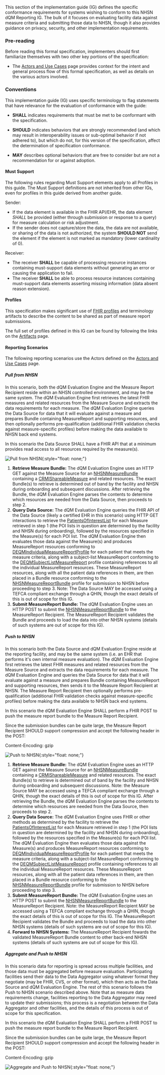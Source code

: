 This section of the implementation guide (IG) defines the specific conformance requirements for systems wishing to conform to this NHSN dQM Reporting IG. The bulk of it focuses on evaluating facility data against measure criteria and submitting those data to NHSN, though it also provides guidance on privacy, security, and other implementation requirements.

### Pre-reading

Before reading this formal specification, implementers should first familiarize themselves with two other key portions of the specification:

* The [Actors and Use Cases](use_cases.html) page provides context for the intent and general process flow of this formal specification, as well as details on the various actors involved.

### Conventions

This implementation guide (IG) uses specific terminology to flag statements that have relevance for the evaluation of conformance with the guide:

* **SHALL** indicates requirements that must be met to be conformant with the specification.

* **SHOULD** indicates behaviors that are strongly recommended (and which may result in interoperability issues or sub-optimal behavior if not adhered to), but which do not, for this version of the specification, affect the determination of specification conformance.

* **MAY** describes optional behaviors that are free to consider but are not a recommendation for or against adoption.

#### Must Support ###

The following rules regarding Must Support  elements apply to all Profiles in this guide. The Must Support definitions are not inherited from other IGs, even for profiles in this guide derived from another guide.

Sender:

* If the data element is available in the FHIR API/EHR, the data element *SHALL* be provided (either through submission or response to a query) for measure calculation or risk adjustment.
* If the sender does not capture/store the data, the data are not available, or sharing of the data is not authorized, the system **SHOULD NOT** send the element if the element is not marked as mandatory (lower cardinality of 0).

Receiver: 

* The receiver **SHALL** be capable of processing resource instances containing must-support data elements without generating an error or causing the application to fail.
* The receiver **SHALL** be able to process resource instances containing must-support data elements asserting missing information (data absent reason extension).

#### Profiles

This specification makes significant use of [FHIR profiles]({{site.data.fhir.path}}profiling.html) and terminology artifacts to describe the content to be shared as part of measure report submissions.

The full set of profiles defined in this IG can be found by following the links on the [Artifacts](artifacts.html) page.

#### Reporting Scenarios

The following reporting scenarios use the Actors defined on the [Actors and Use Cases](use_cases.html) page.

##### Pull from NHSN

In this scenario, both the dQM Evaluation Engine and the Measure Report Recipient reside within an NHSN controlled environment, and may be the same system. The dQM Evaluation Engine first retrieves the latest FHIR measures and related resources from the Measure Source and extracts the data requirements for each measure. The dQM Evaluation Engine queries the Data Source for data that it will evaluate against a measure and prepares Bundle containing MeasureReport and supporting resources, and then optionally performs pre-qualification (additional FHIR validation checks against measure-specific profiles) before making the data available to NHSN back end systems.

In this scenario the Data Source SHALL have a FHIR API that at a minimum provides read access to all resources required by the measure(s).

![Pull from NHSN](pull-from-nhsn.png){:style="float: none;"}

1. **Retrieve Measure Bundle:** The dQM Evaluation Engine uses an HTTP GET against the Measure Source for an [NHSNMeasureBundle](StructureDefinition-nhsn-measure-bundle.html) containing a [CRMIShareableMeasure](https://hl7.org/fhir/uv/crmi/StructureDefinition-crmi-shareablemeasure.html) and related resources. The exact Bundle(s) to retrieve is determined out of band by the facility and NHSN during onboarding and subsequent discussions. After retrieving the Bundle, the dQM Evaluation Engine parses the contents to determine which resources are needed from the Data Source, then proceeds to step 2.
2. **Query Data Source:** The dQM Evaluation Engine queries the FHIR API of the Data Source (likely a certified EHR in this scenario) using HTTP GET interactions to retrieve the [PatientsOfInterestList](StructureDefinition-poi-list.profile.xml.html) for each Measure retrieved in step 1 (the POI lists in question are determined by the facility and NHSN during onboarding), followed by the resources specified in the Measure(s) for each POI list. The dQM Evaluation Engine then evaluates those data against the Measure(s) and produces MeasureReport resources conforming to [DEQMIndividualMeasureReportProfile](https://hl7.org/fhir/us/davinci-deqm/StructureDefinition-indv-measurereport-deqm.html) for each patient that meets the measure criteria, along with a subject-list MeasureReport conforming to the [DEQMSubjectListMeasureReport](https://hl7.org/fhir/us/davinci-deqm/StructureDefinition-subjectlist-measurereport-deqm.html) profile containing references to all the individual MeasureReport resources. These MeasureReport resources, along with all the patient data references in them, are then placed in a Bundle resource conforming to the [NHSNMeasureReportBundle](StructureDefinition-nhsn-measurereport-bundle.html) profile for submission to NHSN before proceeding to step 3. Note: The Data Source MAY be accessed using a TEFCA compliant exchange through a QHIN, though the exact details of this is out of scope for this IG. 
3. **Submit MeasureReport Bundle:** The dQM Evaluation Engine uses an HTTP POST to submit the [NHSNMeasureReportBundle](StructureDefinition-nhsn-measurereport-bundle.html) to the MeasureReport Recipient. The MeasureReport Recipient validates the Bundle and proceeds to load the data into other NHSN systems (details of such systems are out of scope for this IG).

##### Push to NHSN

In this scenario both the Data Source and dQM Evaluation Engine reside at the reporting facility, and may be the same system (i.e. an EHR that performs it's own internal measure evaluation). The dQM Evaluation Engine first retrieves the latest FHIR measures and related resources from the Measure Source and extracts the data requirements for each measure.  The dQM Evaluation Engine and queries the Data Source for data that it will evaluate against a measure and prepares Bundle containing MeasureReport and supporting resources, then sends it to the Measure Report Recipient at NHSN. The Measure Report Recipient then optionally performs pre-qualification (additional FHIR validation checks against measure-specific profiles) before making the data available to NHSN back end systems. 

In this scenario the dQM Evaluation Engine SHALL perform a FHIR POST to push the measure report bundle to the Measure Report Recipient.

Since the submission bundles can be quite large, the Measure Report Recipient SHOULD support compression and accept the following header in the POST: 

Content-Encoding: gzip

![Push to NHSN](push-to-nhsn.png){:style="float: none;"}

1. **Retrieve Measure Bundle:** The dQM Evaluation Engine uses an HTTP GET against the Measure Source for an [NHSNMeasureBundle](StructureDefinition-nhsn-measure-bundle.html) containing a [CRMIShareableMeasure](https://hl7.org/fhir/uv/crmi/StructureDefinition-crmi-shareablemeasure.html) and related resources. The exact Bundle(s) to retrieve is determined out of band by the facility and NHSN during onboarding and subsequent discussions. Note: the Measure Source MAY be accessed using a TEFCA compliant exchange through a QHIN, though the exact details of this is out of scope for this IG. After retrieving the Bundle, the dQM Evaluation Engine parses the contents to determine which resources are needed from the Data Source, then proceeds to step 2.
2. **Query Data Source:** The dQM Evaluation Engine uses FHIR or other methods as determined by the facility to retrieve the [PatientsOfInterestList](StructureDefinition-poi-list.profile.xml.html) for each Measure retrieved in step 1 (the POI lists in question are determined by the facility and NHSN during onboarding), followed by the resources specified in the Measure(s) for each POI list. The dQM Evaluation Engine then evaluates those data against the Measure(s) and produces MeasureReport resources conforming to [DEQMIndividualMeasureReportProfile](https://hl7.org/fhir/us/davinci-deqm/StructureDefinition-indv-measurereport-deqm.html) for each patient that meets the measure criteria, along with a subject-list MeasureReport conforming to the [DEQMSubjectListMeasureReport](https://hl7.org/fhir/us/davinci-deqm/StructureDefinition-subjectlist-measurereport-deqm.html) profile containing references to all the individual MeasureReport resources. These MeasureReport resources, along with all the patient data references in them, are then placed in a Bundle resource conforming to the [NHSNMeasureReportBundle](StructureDefinition-nhsn-measurereport-bundle.html) profile for submission to NHSN before proceeding to step 3.
3. **Submit MeasureReport Bundle:** The dQM Evaluation Engine uses an HTTP POST to submit the [NHSNMeasureReportBundle](StructureDefinition-nhsn-measurereport-bundle.html) to the MeasureReport Recipient. Note: the MeasureReport Recipient MAY be accessed using a TEFCA compliant exchange through a QHIN, though the exact details of this is out of scope for this IG. The MeasureReport Recipient validates the Bundle and proceeds to load the data into other NHSN systems (details of such systems are out of scope for this IG).
4. **Forward to NHSN Systems:** The MeasureReport Recipient fowards the validated MeasureReport Bundle content to other back-end NHSN systems (details of such systems are out of scope for this IG).


##### Aggregate and Push to NHSN

In this scenario data for reporting is spread across multiple facilities, and those data must be aggregated before measure evaluation. Participating facilities send their data to the Data Aggregator using whatever format they negotiate (may be FHIR, CVS, or other format), which then acts as the Data Source and dQM Evaluation Engine. The rest of this scenario follows the Push to NHSN scenario described above. Note that as measure data requirements change, facilities reporting to the Data Aggregator may need to update their submissions; this process is a negotiation between the Data Aggregator and other facilities, and the details of this process is out of scope for this specification. 

In this scenario the dQM Evaluation Engine SHALL perform a FHIR POST to push the measure report bundle to the Measure Report Recipient.

Since the submission bundles can be quite large, the Measure Report Recipient SHOULD support compression and accept the following header in the POST: 

Content-Encoding: gzip

![Aggregate and Push to NHSN](aggregate-and-push-to-nhsn.png){:style="float: none;"}


